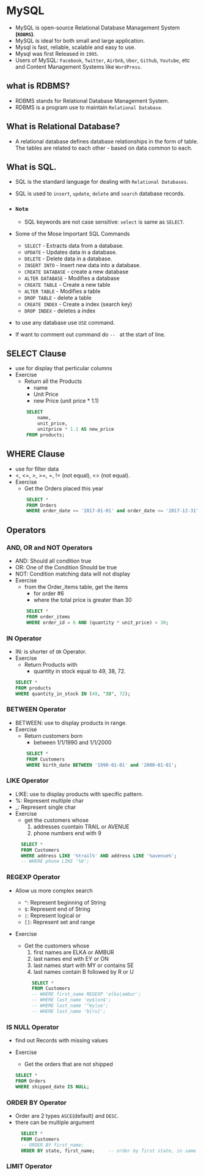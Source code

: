 # MySQL

- MySQL is open-source Relational Database Management System <strong>(`RDBMS`)</strong>.
- MySQL is ideal for both small and large application.
- Mysql is fast, reliable, scalable and easy to use.
- Mysql was first Released in `1995`.
- Users of MySQL: `Facebook`, `Twitter`, `Airbnb`, `Uber`, `Github`, `Youtube`, etc and Content Management Systems like `WordPress`.

## what is RDBMS?

- RDBMS stands for Relational Database Management System.
- RDBMS is a program use to maintain `Relational Database`.

## What is Relational Database?

- A relational database defines database relationships in the form of table. The tables are related to each other - based on data common to each.

## What is SQL.

- SQL is the standard language for dealing with `Relational Databases`.
- SQL is used to `insert`, `update`, `delete` and `search` database records.
- ### `Note`

  - SQL keywords are not case sensitive: `select` is same as `SELECT`.

- Some of the Mose Important SQL Commands

  - `SELECT` - Extracts data from a database.
  - `UPDATE` - Updates data in a database.
  - `DELETE` - Delete data in a database.
  - `INSERT INTO` - Insert new data into a database.
  - `CREATE DATABASE` - create a new database
  - `ALTER DATABASE` - Modifies a database
  - `CREATE TABLE` - Create a new table
  - `ALTER TABLE` - Modifies a table
  - `DROP TABLE` - delete a table
  - `CREATE INDEX` - Create a index (search key)
  - `DROP INDEX` - deletes a index

- to use any database use `USE` command.
- If want to comment out command do `-- ` at the start of line.

## SELECT Clause

- use for display that perticular columns
- Exercise
  - Return all the Products
    - name
    - Unit Price
    - new Price (unit price \* 1.1)
  ```sql
      SELECT
          name,
          unit_price,
          unitprice * 1.1 AS new_price
      FROM products;
  ```

## WHERE Clause

- use for filter data
- <, <=, >, >=, =, != (not equal), <> (not equal).
- Exercise
  - Get the Orders placed this year
  ```sql
      SELECT *
      FROM Orders
      WHERE order_date >= '2017-01-01' and order_date <= '2017-12-31';
  ```

## Operators

### AND, OR and NOT Operators

- AND: Should all condition true
- OR: One of the Condition Should be true
- NOT: Condition matching data will not display
- Exercise
  - from the Order_items table, get the items
    - for order #6
    - where the total price is greater than 30
  ```sql
      SELECT *
      FROM order_items
      WHERE order_id = 6 AND (quantity * unit_price) > 30;
  ```

### IN Operator

- IN: is shorter of `OR` Operator.
- Exercise
  - Return Products with
    - quantity in stock equal to 49, 38, 72.
  ```sql
  SELECT *
  FROM products
  WHERE quantity_in_stock IN (49, "38", 72);
  ```

### BETWEEN Operator

- BETWEEN: use to display products in range.
- Exercise
  - Return customers born
    - between 1/1/1990 and 1/1/2000
  ```sql
      SELECT *
      FROM Customers
      WHERE birth_date BETWEEN '1990-01-01' and '2000-01-01';
  ```

### LIKE Operator

- LIKE: use to display products with specific pattern.
- %: Represent multiple char
- \_: Represent single char
- Exercise
  - get the customers whose
    1. addresses cuontain TRAIL or AVENUE
    2. phone numbers end with 9
  ```sql
    SELECT *
    FROM Customers
    WHERE address LIKE '%trail%' AND address LIKE '%avenue%';
    -- WHERE phone LIKE '%9';
  ```

### REGEXP Operator

- Allow us more complex search
  - `^`: Represent beginning of String
  - `$`: Represent end of String
  - `|`: Represent logical or
  - `[]`: Represent set and range
- Exercise

  - Get the customers whose
    1. first names are ELKA or AMBUR
    2. last names end with EY or ON
    3. last names start with MY or contains SE
    4. last names contain B followed by R or U

  ```sql
        SELECT *
        FROM Customers
        -- WHERE first_name REGEXP 'elka|ambur';
        -- WHERE last_name 'ey$|on$';
        -- WHERE last_name '^my|se';
        -- WHERE last_name 'b[ru]';
  ```

### IS NULL Operator

- find out Records with missing values
- Exercise

  - Get the orders that are not shipped

  ```sql
  SELECT *
  FROM Orders
  WHERE shipped_date IS NULL;
  ```

### ORDER BY Operator

- Order are 2 types `ASCE`(default) and `DESC`.
- there can be multiple argument
  ```sql
    SELECT *
    FROM Customers
    -- ORDER BY first_name;
    ORDER BY state, first_name;		-- order by first state, in same state order by first_name.
  ```

### LIMIT Operator
